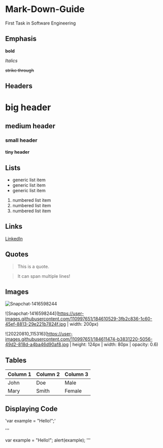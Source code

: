 # Mark-Down-Guide
First Task in Software Engineering 
## Emphasis 
**bold**

*Italics*

~~strike through~~

## Headers
# big header

## medium header

### small header

#### tiny header

## Lists
- generic list item
- generic list item
- generic list item
1. numbered list item 
2. numbered list item
3. numbered list item

## Links
[LinkedIn](https://www.linkedin.com/in/hammed-alidu-535727b6)

## Quotes
>This is a quote.

>It can span multiple lines!


## Images 
![Snapchat-1416598244](https://user-images.githubusercontent.com/110997651/184610179-a1ab6f23-5a51-4b2c-b50c-8fcdd06bd97d.jpg)

![Snapchat-1416598244](https://user-images.githubusercontent.com/110997651/184610529-3fb2c836-1c60-45ef-8813-29e221b7824f.jpg | width: 200px)

![20220810_115316](https://user-images.githubusercontent.com/110997651/184611474-b3831220-5056-49d2-818d-a4ba46d90af8.jpg | height: 124px | width: 80px | opacity: 0.6)

## Tables 
| Column 1 | Column 2 | Column 3 |
|----------| ---------| ---------|
| John     | Doe      | Male     |
| Mary     | Smith    | Female   |

## Displaying Code
'var example = "Hello!";'

'''

var example = "Hello!";
alert(example);
'''
